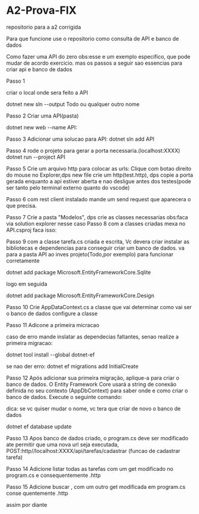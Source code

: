 # A2-Prova-FIX
repositorio para a a2 corrigida



Para que funcione use o repositorio como consulta de API e banco de dados


Como fazer uma API do zero
obs:esse e um exemplo especifico, que pode mudar de acordo
exercicio. mas os passos a seguir sao essencias para criar api e banco de dados

Passo 1 

criar o local onde sera feito a API

dotnet new sln --output Todo ou qualquer outro nome

Passo 2 
Criar uma API(pasta)

dotnet new web --name API:

Passo 3
Adicionar uma solucao para API:
dotnet sln add API

Passo 4
rode o projeto para gerar a porta necessaria.(localhost:XXXX)
dotnet run --project API

Passo 5 
Crie um arquivo http para colocar as urls:
Clique com botao direito do mouse no Explorer,dps new file
crie um http(test.http), dps copie a porta gerada enquanto a api estiver
aberta e nao desligue antes dos testes(pode ser tanto pelo terminal externo quanto do vscode)

Passo 6 
com rest client instalado mande um send request que aparecera
o que precisa.

Passo 7
Crie a pasta "Modelos", dps crie as classes necessarias
obs:faca via solution explorer nesse caso
Passo 8 com a classes criadas mexa no API.csproj
faca isso:

<ItemGroup>
         <Folder Include="Models\" />
      </ItemGroup> 

Passo 9 
com a classe tarefa.cs criada e escrita, Vc devera criar instalar
as bibliotecas e dependencias para conseguir criar um banco de dados.
va para a pasta API ao inves projeto(Todo,por exemplo)  para funcionar corretamente

dotnet add package Microsoft.EntityFrameworkCore.Sqlite

logo em seguida

dotnet add package Microsoft.EntityFrameworkCore.Design

Passo 10
Crie AppDataContext.cs
a classe que vai determinar como vai ser o banco de dados
configure a classe


Passo 11 Adicone a primeira micracao

caso de erro mande inslatar as dependecias faltantes, senao realize a primeira migracao:

dotnet tool install --global dotnet-ef

se nao der erro:
dotnet ef migrations add InitialCreate


Passo 12
Após adicionar sua primeira migração,
aplique-a para criar o banco de dados. 
O Entity Framework Core usará a string de conexão definida no seu contexto (AppDbContext)
 para saber onde e como criar o banco de dados. Execute o seguinte comando:

dica: se vc quiser mudar o nome, vc tera que criar de novo o banco de dados

dotnet ef database update

Passo 13
Apos banco de dados criado, o program.cs deve ser modificado ate
permitir que uma nova url seja executada, POST:http//localhost:XXXX/api/tarefas/cadastrar
(funcao de cadastrar tarefa)

Passo 14 
Adicione listar todas as tarefas com um get modificado no program.cs e consequentemente
.http

Passo 15 
Adicione buscar , com um outro get modificada em program.cs conse
quentemente .http 

assim por diante
